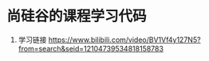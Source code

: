 # 尚硅谷的课程学习代码

1. 学习链接 https://www.bilibili.com/video/BV1Vf4y127N5?from=search&seid=12104739534818158783